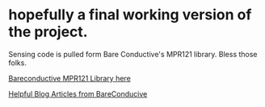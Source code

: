 # hopefully a final working version of the project.

Sensing code is pulled form Bare Conductive's MPR121 library. Bless those folks.

[Bareconductive MPR121 Library here](https://github.com/BareConductive/mpr121)

[Helpful Blog Articles from BareConducive](https://www.bareconductive.com/blogs/blog/the-touch-board-uses-capacitive-sensing-what-is-it)
